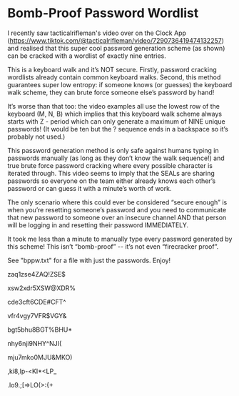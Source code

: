 # Bomb-Proof Password Wordlist

I recently saw tacticalrifleman's video over on the Clock App (https://www.tiktok.com/@tacticalrifleman/video/7290736419474132257) and realised that this super cool password generation scheme (as shown) can be cracked with a wordlist of exactly nine entries.

This is a keyboard walk and it’s NOT secure. Firstly, password cracking wordlists already contain common keyboard walks. Second, this method guarantees super low entropy: if someone knows (or guesses) the keyboard walk scheme, they can brute force someone else’s password by hand!

It’s worse than that too: the video examples all use the lowest row of the keyboard (M, N, B) which implies that this keyboard walk scheme always starts with Z - period which can only generate a maximum of NINE unique passwords! (It would be ten but the ? sequence ends in a backspace so it’s probably not used.)

This password generation method is only safe against humans typing in passwords manually (as long as they don’t know the walk sequence!) and true brute force password cracking where every possible character is iterated through. This video seems to imply that the SEALs are sharing passwords so everyone on the team either already knows each other’s password or can guess it with a minute’s worth of work.

The only scenario where this could ever be considered “secure enough” is when you’re resetting someone’s password and you need to communicate that new password to someone over an insecure channel AND that person will be logging in and resetting their password IMMEDIATELY.

It took me less than a minute to manually type every password generated by this scheme! This isn’t “bomb-proof” -- it’s not even “firecracker proof”.




See "bppw.txt" for a file with just the passwords. Enjoy!

zaq1zse4ZAQ!ZSE$

xsw2xdr5XSW@XDR%

cde3cft6CDE#CFT^

vfr4vgy7VFR$VGY&

bgt5bhu8BGT%BHU*

nhy6nji9NHY^NJI(

mju7mko0MJU&MKO)

,ki8,lp-<KI*<LP_

.lo9.;[=>LO(>:{+
